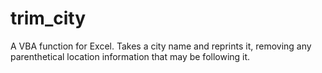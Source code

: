 # trim_city
A VBA function for Excel. Takes a city name and reprints it, removing any parenthetical location information that may be following it.
